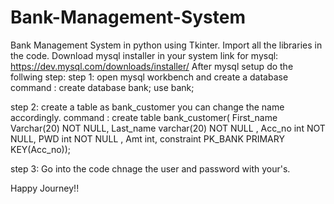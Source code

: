 # Bank-Management-System
Bank Management  System in python using Tkinter.
Import all the libraries in the code.
Download mysql installer in your system 
link for mysql: https://dev.mysql.com/downloads/installer/
After mysql setup do the follwing step:
step 1: open mysql workbench and create a database 
        command : create database bank;
                  use bank;
        
step 2: create a table as bank_customer you can change the name accordingly.
        command : create table bank_customer(
       First_name Varchar(20) NOT NULL,
       Last_name varchar(20) NOT NULL ,
       Acc_no int NOT NULL,
       PWD int NOT NULL ,
       Amt int,
       constraint PK_BANK PRIMARY KEY(Acc_no));
       
step 3: Go into the code chnage the user and password with your's.


Happy Journey!!
